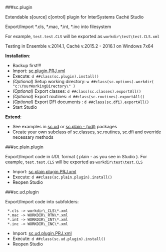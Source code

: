 ###sc.plugin

Extendable s[ource] c[ontrol] plugin for InterSystems Caché Studio

Export/Import *.cls, *.mac, *.int, *.inc into filesystem

For example, `test.test.CLS` will be exported as `workdir\test\test.CLS.xml`

Testing in Ensemble v.2014.1, Caché v.2015.2 - 2016.1 on Windows 7x64

**Installation**:

* Backup first!!!
* Import: [sc.plugin.PRJ.xml](https://github.com/doublefint/sc.plugin/blob/master/sc.plugin.PRJ.xml)
* Execute: `d ##class(sc.plugin).install()`
* _(Optional)_ Setup working directory: `w ##class(sc.options).workdir( "c:\YourWorkingDirectory\" )`
* _(Optional)_ Export classes: `d ##class(sc.classes).exportAll()`
* _(Optional)_ Export routines: `d ##class(sc.routines).exportAll()`
* _(Optional)_ Export DFI documents : `d ##class(sc.dfi).exportAll()`
* Start Studio

**Extend**:

* See examples in [sc.ud](https://github.com/doublefint/sc.plugin/tree/master/sc/ud) or [sc.plain - (udl)](https://github.com/doublefint/sc.plugin/tree/master/sc/plain) packages
* Create your own subclass of sc.classes, sc.routines, sc.dfi and override necessary methods

###sc.plain.plugin

Export/Import code in *UDL* format ( plain - as you see in Studio ).
For example, `test.test.CLS` will be exported as `workdir\test\test.CLS`

* Import: [sc.plain.plugin.PRJ.xml](https://github.com/doublefint/sc.plugin/blob/master/sc.plain.plugin.PRJ.xml)
* Execute: `d ##class(sc.plain.plugin).install()`
* Reopen Studio

###sc.ud.plugin

Export/Import code into subfolders: 
```
 *.cls -> workdir\_CLS\*.xml
 *.mac -> WORKDIR\_RTN\*.xml
 *.int -> WORKDIR\_INT\*.xml
 *.inc -> WORKDIR\_INC\*.xml
```
* Import: [sc.ud.plugin.PRJ.xml](https://github.com/doublefint/sc.plugin/blob/master/sc.ud.plugin.PRJ.xml)
* Execute: `d ##class(sc.ud.plugin).install()`
* Reopen Studio
 
